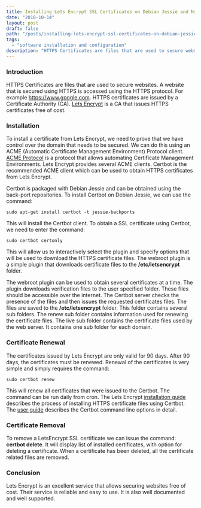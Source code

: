 ```yaml
---
title: Installing Lets Encrypt SSL Certificates on Debian Jessie and Nginx
date: "2018-10-14"
layout: post
draft: false
path: "/posts/installing-lets-encrypt-ssl-certificates-on-debian-jessie-and-nginx"
tags:
  - "software installation and configuration"
description: "HTTPS Certificates are files that are used to secure websites. A website that is secured using HTTPS is accessed using the HTTPS protocol. For example https://www.google.com. HTTPS certificates are issued by a Certificate Authority (CA). Lets Encrypt is a CA that issues HTTPS certificates free of cost."
---
```


### Introduction
HTTPS Certificates are files that are used to secure websites. A website that is secured using HTTPS is accessed using the HTTPS protocol. For example https://www.google.com. HTTPS certificates are issued by a Certificate Authority (CA). [Lets Encrypt](https://letsencrypt.org/getting-started/) is a CA that issues HTTPS certificates free of cost.

### Installation
To install a certificate from Lets Encrypt, we need to prove that we have control over the domain that needs to be secured. We can do this using an ACME (Automatic Certificate Management Environment) Protocol client. [ACME Protocol](https://ietf-wg-acme.github.io/acme/draft-ietf-acme-acme.html) is a protocol that allows automating Certificate Management Environments. Lets Encrypt provides several ACME clients. Certbot is the recommended ACME client which can be used to obtain HTTPS certificates from Lets Encrypt.

Certbot is packaged with Debian Jessie and can be obtained using the back-port repositories. To install Certbot on Debian Jessie, we can use the command:

```
sudo apt-get install certbot -t jessie-backports
```

This will install the Certbot client. To obtain a SSL certificate using Certbot, we need to enter the command:

```
sudo certbot certonly
```

This will allow us to interactively select the plugin and specify options that will be used to download the HTTPS certificate files. The webroot plugin is a simple plugin that downloads certificate files to the **/etc/letsencrypt** folder.

The webroot plugin can be used to obtain several certificates at a time. The plugin downloads verification files to the user specified folder. These files should be accessible over the internet. The Certbot server checks the presence of the files and then issues the requested certificates files. The files are saved to the **/etc/letsencrypt** folder. This folder contains several sub folders. The renew sub folder contains information used for renewing the certificate files. The live sub folder contains the certificate files used by the web server. It contains one sub folder for each domain.

### Certificate Renewal
The certificates issued by Lets Encrypt are only valid for 90 days. After 90 days, the certificates must be renewed. Renewal of the certificates is very simple and simply requires the command:

```
sudo certbot renew
```

This will renew all certificates that were issued to the Certbot. The command can be run daily from cron. The Lets Encrypt [installation guide](https://certbot.eff.org/#debianjessie-nginx) describes the process of installing HTTPS certificate files using Certbot. The [user guide](https://certbot.eff.org/docs/using.html#) describes the Certbot command line options in detail.

### Certificate Removal
To remove a LetsEncrypt SSL certificate we can issue the command: **certbot delete**. It will display list of installed certificates, with option for deleting a certificate. When a certificate has been deleted, all the certificate related files are removed.

### Conclusion
Lets Encrypt is an excellent service that allows securing websites free of cost. Their service is reliable and easy to use. It is also well documented and well supported.
